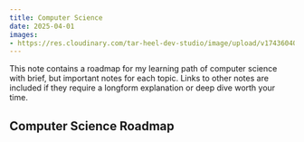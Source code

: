 ```yaml
---
title: Computer Science
date: 2025-04-01
images:
- https://res.cloudinary.com/tar-heel-dev-studio/image/upload/v1743604038/computerscience_vapnrc.png
---
```


This note contains a roadmap for my learning path of computer science with brief, but important notes for each topic. Links to other notes are included if they require a longform explanation or deep dive worth your time.

## Computer Science Roadmap



